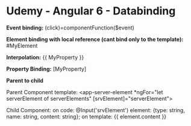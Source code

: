 Udemy - Angular 6 - Databinding
=======

**Event binding:**
(click)=componentFunction($event)

**Element binding with local reference (cant bind only to the template):**
#MyElement

**Interpolation:**
{{ MyProperty }}

**Property Binding:**
[MyProperty]


**Parent to child**

Parent Component template:
<app-server-element *ngFor="let serverElement of serverElements" [srvElement]="serverElement"></app-server-element>

Child Component:
on code:  @Input('srvElement') element: {type: string, name: string, content: string};
on template: <label>{{ element.content }}</label>
